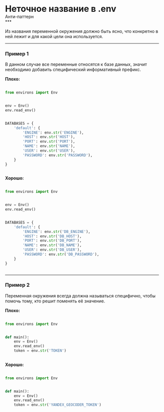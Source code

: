 
<div class="sticky-header">
  <div>
    <h1 style="margin: 0;">Неточное название в .env</h1>
    <p style="margin: 0;">Анти-паттерн</p>
  </div>
</div>
***

Из названия переменной окружения должно быть ясно, что конкретно в ней лежит и для какой цели она используется.

***

### Пример 1

В данном случае все переменные относятся к базе данных, значит необходимо добавить специфический информативный префикс.


                                    **Плохо:**

                                    ```python
                                    from environs import Env


env = Env()
env.read_env()


DATABASES = {
    'default': {
        'ENGINE': env.str('ENGINE'),
        'HOST': env.str('HOST'),
        'PORT': env.str('PORT'),
        'NAME': env.str('NAME'),
        'USER': env.str('USER'),
        'PASSWORD': env.str('PASSWORD'),
    }
}
                                    ```


                                    **Хорошо:**

                                    ```python
                                    from environs import Env


env = Env()
env.read_env()


DATABASES = {
    'default': {
        'ENGINE': env.str('DB_ENGINE'),
        'HOST': env.str('DB_HOST'),
        'PORT': env.str('DB_PORT'),
        'NAME': env.str('DB_NAME'),
        'USER': env.str('DB_USER'),
        'PASSWORD': env.str('DB_PASSWORD'),
    }
}
                                    ```

***

### Пример 2

Переменная окружения всегда должна называться специфично, чтобы помочь тому, кто решит поменять её значение.


                                    **Плохо:**

                                    ```python
                                    from environs import Env


def main():
    env = Env()
    env.read_env()
    token = env.str('TOKEN')
                                    ```


                                    **Хорошо:**

                                    ```python
                                    from environs import Env


def main():
    env = Env()
    env.read_env()
    token = env.str('YANDEX_GEOCODER_TOKEN')
                                    ```


